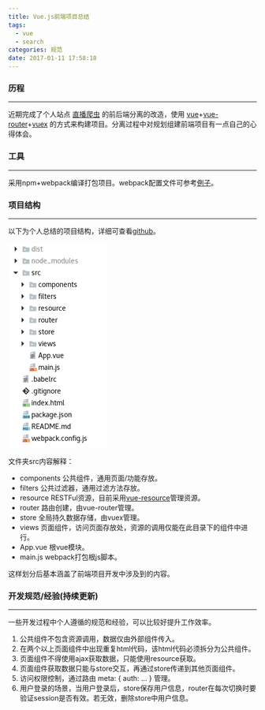 ```yaml
---
title: Vue.js前端项目总结
tags:
  - vue
  - search
categories: 规范
date: 2017-01-11 17:58:18
---
```



### 历程
***

近期完成了个人站点 [直播爬虫](https://www.zhengwentao.com/) 的前后端分离的改造，使用 [vue](https://github.com/vuejs/vue)+[vue-router](https://github.com/vuejs/vue-router)+[vuex](https://github.com/vuejs/vuex) 的方式来构建项目。分离过程中对规划组建前端项目有一点自己的心得体会。

<!-- more -->

### 工具
***

采用npm+webpack编译打包项目。webpack配置文件可参考[例子](https://github.com/taogeT/livetv_mining/blob/master/frontend/webpack.config.js)。

### 项目结构
***

以下为个人总结的项目结构，详细可查看[github](https://github.com/taogeT/livetv_mining/tree/master/frontend)。

![structure](../images/project-structure.png)

文件夹src内容解释：

* components 公共组件，通用页面/功能存放。
* filters 公共过滤器，通用过滤方法存放。
* resource RESTFul资源，目前采用[vue-resource](https://github.com/pagekit/vue-resource)管理资源。
* router 路由创建，由vue-router管理。
* store 全局持久数据存储，由vuex管理。
* views 页面组件，访问页面存放处，资源的调用仅能在此目录下的组件中进行。
* App.vue 根vue模块。
* main.js webpack打包根js脚本。

这样划分后基本涵盖了前端项目开发中涉及到的内容。

### 开发规范/经验(持续更新)
***

一些开发过程中个人遵循的规范和经验，可以比较好提升工作效率。

1. 公共组件不包含资源调用，数据仅由外部组件传入。
1. 在两个以上页面组件中出现重复html代码，该html代码必须拆分为公共组件。
1. 页面组件不得使用ajax获取数据，只能使用resource获取。
1. 页面组件获取数据只能与store交互，再通过store传递到其他页面组件。
1. 访问权限控制，通过路由 meta: { auth: ... } 管理。
1. 用户登录的场景，当用户登录后，store保存用户信息，router在每次切换时要验证session是否有效。若无效，删除store中用户信息。
